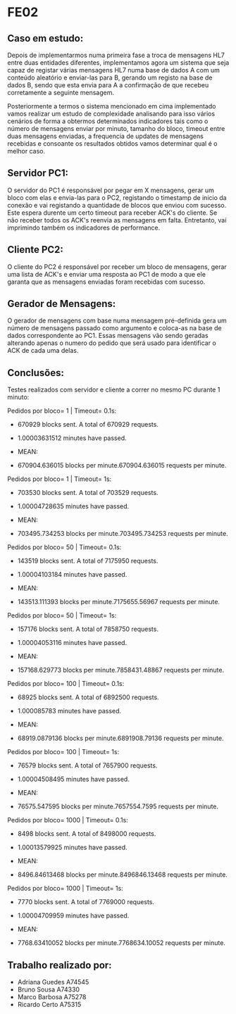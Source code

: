# FE02

## Caso em estudo:
Depois de implementarmos numa primeira fase a troca de mensagens HL7 entre duas entidades diferentes, implementamos agora um sistema que seja capaz de registar várias mensagens HL7 numa base de dados A com um conteúdo aleatório e enviar-las para B, gerando um registo na base de dados B, sendo que esta envia para A a confirmação de que recebeu corretamente a seguinte mensagem. 


Posteriormente a termos o sistema mencionado em cima implementado vamos realizar um estudo de complexidade analisando para isso vários cenários de forma a obtermos determinados indicadores tais como o número de mensagens enviar por minuto, tamanho do bloco, timeout entre duas mensagens enviadas, a frequencia de updates de mensagens recebidas e consoante os resultados obtidos vamos determinar qual é o melhor caso. 


## Servidor PC1:
O servidor do PC1 é responsável por pegar em X mensagens, gerar um bloco com elas e envia-las para o PC2, registando o timestamp de inicio da conexão e vai registando a quantidade de blocos que enviou com sucesso. Este espera durente um certo timeout para receber ACK's do cliente. Se não receber todos os ACK's reenvia as mensagens em falta. Entretanto, vai imprimindo também os indicadores de performance. 


## Cliente PC2:
O cliente do PC2 é responsável por receber um bloco de mensagens, gerar uma lista de ACK's e enviar uma resposta ao PC1 de modo a que ele garanta que as mensagens enviadas foram recebidas com sucesso.

## Gerador de Mensagens:
O gerador de mensagens com base numa mensagem pré-definida gera um número de mensagens passado como argumento e coloca-as na base de dados correspondente ao PC1.
Essas mensagens vão sendo geradas alterando apenas o numero do pedido que será usado para identificar o ACK de cada uma delas.


## Conclusões:
Testes realizados com servidor e cliente a correr no mesmo PC durante 1 minuto:

Pedidos por bloco= 1 | Timeout= 0.1s:

- 670929 blocks sent. A total of 670929 requests.

- 1.00003631512 minutes have passed.

- MEAN:

- 670904.636015 blocks per minute.670904.636015 requests per minute.

Pedidos por bloco= 1 | Timeout= 1s:

- 703530 blocks sent. A total of 703529 requests.

- 1.00004728635 minutes have passed.

- MEAN:

- 703495.734253 blocks per minute.703495.734253 requests per minute.

Pedidos por bloco= 50 | Timeout= 0.1s:

- 143519 blocks sent. A total of 7175950 requests.

- 1.00004103184 minutes have passed.

- MEAN:

- 143513.111393 blocks per minute.7175655.56967 requests per minute.

Pedidos por bloco= 50 | Timeout= 1s:

- 157176 blocks sent. A total of 7858750 requests.

- 1.00004053116 minutes have passed.

- MEAN:

- 157168.629773 blocks per minute.7858431.48867 requests per minute.

Pedidos por bloco= 100 | Timeout= 0.1s:

- 68925 blocks sent. A total of 6892500 requests.

- 1.000085783 minutes have passed.

- MEAN:

- 68919.0879136 blocks per minute.6891908.79136 requests per minute.

Pedidos por bloco= 100 | Timeout= 1s:

- 76579 blocks sent. A total of 7657900 requests.

- 1.00004508495 minutes have passed.

- MEAN:

- 76575.547595 blocks per minute.7657554.7595 requests per minute.

Pedidos por bloco= 1000 | Timeout= 0.1s:

- 8498 blocks sent. A total of 8498000 requests.

- 1.00013579925 minutes have passed.

- MEAN:

- 8496.84613468 blocks per minute.8496846.13468 requests per minute.

Pedidos por bloco= 1000 | Timeout= 1s:

- 7770 blocks sent. A total of 7769000 requests.

- 1.00004709959 minutes have passed.

- MEAN:

- 7768.63410052 blocks per minute.7768634.10052 requests per minute.

## Trabalho realizado por: 
* Adriana Guedes A74545
* Bruno Sousa A74330
* Marco Barbosa A75278
* Ricardo Certo A75315
